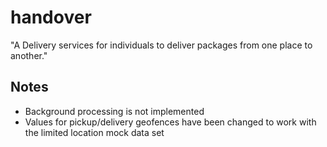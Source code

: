 # handover

"A Delivery services for individuals to deliver packages from one place to another."

## Notes

* Background processing is not implemented
* Values for pickup/delivery geofences have been changed to work with the limited location mock data set
